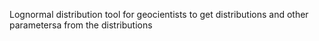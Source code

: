 Lognormal distribution tool for geocientists to get distributions and other parametersa from the distributions
